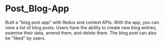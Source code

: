 # Post_Blog-App
Built a "blog post app" with Redux and context APIs. With the app, you can view a list of blog posts. Users have the ability to create new blog entries, examine their data, amend them, and delete them. The blog post can also be "liked" by users.
